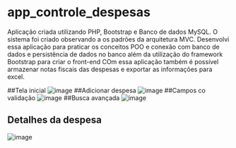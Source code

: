 # app_controle_despesas
Aplicação criada utilizando PHP, Bootstrap e Banco de dados MySQL. O sistema foi criado observando a os padrões da arquitetura MVC.
Desenvolvi essa aplicação para praticar os conceitos POO e conexão com banco de dados e persistência de dados no banco além da utilização do framework Bootstrap para criar o front-end
COm essa aplicação também é possível armazenar notas fiscais das despesas e exportar as informações para excel.

##Tela inicial
![image](https://user-images.githubusercontent.com/64363375/193683321-54402e10-61f1-4f88-b820-5071c6927e6b.png)
##Adicionar despesa
![image](https://user-images.githubusercontent.com/64363375/193683383-3d57232e-b5bf-4da9-846b-76864c98eb3e.png)
##Campos co validação
![image](https://user-images.githubusercontent.com/64363375/193683453-87ba2d47-a409-4c03-b808-5fc2e0e41306.png)
##Busca avançada
![image](https://user-images.githubusercontent.com/64363375/193683570-4f044bf8-b480-4cc0-aeba-65ea4f1c6c12.png)
## Detalhes da despesa
![image](https://user-images.githubusercontent.com/64363375/193683617-67ffcb3f-6c0e-4bbd-b1e9-c873aab3e282.png)

